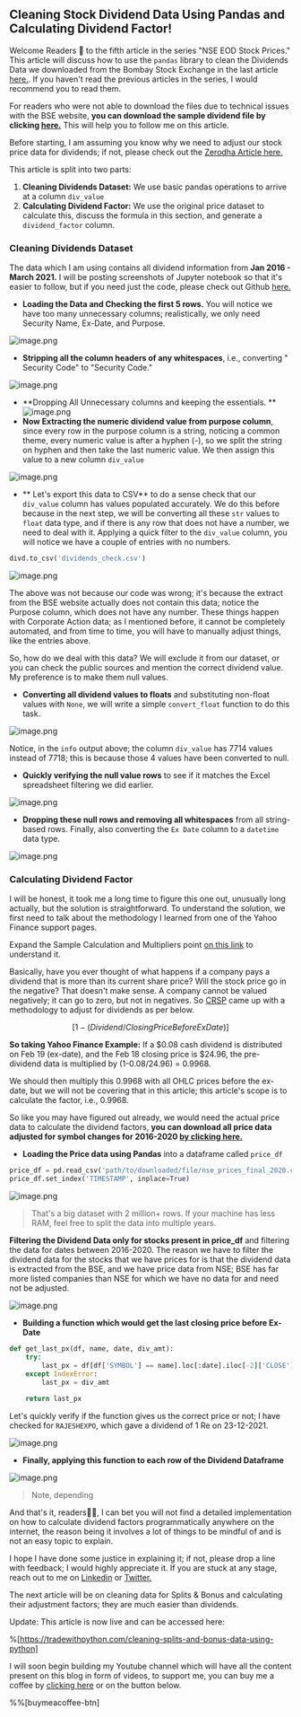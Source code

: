 ## Cleaning Stock Dividend Data Using Pandas and Calculating Dividend Factor!

Welcome Readers 🤩 to the fifth article in the series "NSE EOD Stock Prices." This article will discuss how to use the `pandas` library to clean the Dividends Data we downloaded from the Bombay Stock Exchange in the last article  [here.](https://tradewithpython.com/using-selenium-to-download-corporate-action-data-on-indian-stocks). If you haven't read the previous articles in the series, I would recommend you to read them. 

For readers who were not able to download the files due to technical issues with the BSE website, **you can download the sample dividend file by clicking  [here.](https://app.blackhole.run/#JbTOLML8kN1H8YAFVsU23BA2X8r9TutPVKkFNYNzYpoY)** This will help you to follow me on this article. 

Before starting, I am assuming you know why we need to adjust our stock price data for dividends; if not, please check out the  [Zerodha Article here. ](https://zerodha.com/varsity/chapter/five-corporate-actions-and-its-impact-on-stock-prices/) 

This article is split into two parts:
1. **Cleaning Dividends Dataset:** We use basic pandas operations to arrive at a column `div_value`
2. **Calculating Dividend Factor:** We use the original price dataset to calculate this, discuss the formula in this section, and generate a `dividend_factor` column. 

### Cleaning Dividends Dataset

The data which I am using contains all dividend information from **Jan 2016 - March 2021.** I will be posting screenshots of Jupyter notebook so that it's easier to follow, but if you need just the code, please check out Github  [here.](https://github.com/yash12392/tradewithpython-blogs/blob/main/codes_on_blog/dividend_factor.py) 

- **Loading the Data and Checking the first 5 rows.** You will notice we have too many unnecessary columns; realistically, we only need Security Name, Ex-Date, and Purpose.

![image.png](https://cdn.hashnode.com/res/hashnode/image/upload/v1617625996625/aQmzgEGBT.png)

- **Stripping all the column headers of any whitespaces**, i.e., converting "  Security Code" to "Security Code."

![image.png](https://cdn.hashnode.com/res/hashnode/image/upload/v1617626021211/igQYsFJLv.png)

- **Dropping All Unnecessary columns and keeping the essentials. **
![image.png](https://cdn.hashnode.com/res/hashnode/image/upload/v1617626047017/ysL_TZKqf.png)
- **Now Extracting the numeric dividend value from purpose column**, since every row in the purpose column is a string, noticing a common theme, every numeric value is after a hyphen (-), so we split the string on hyphen and then take the last numeric value. We then assign this value to a new column `div_value`

![image.png](https://cdn.hashnode.com/res/hashnode/image/upload/v1617626299051/O0proKj0N.png)

- ** Let's export this data to CSV** to do a sense check that our `div_value` column has values populated accurately. We do this before because in the next step, we will be converting all these `str` values to `float` data type, and if there is any row that does not have a number, we need to deal with it. Applying a quick filter to the `div_value` column, you will notice we have a couple of entries with no numbers. 

```python
divd.to_csv('dividends_check.csv')
```

![image.png](https://cdn.hashnode.com/res/hashnode/image/upload/v1617626809437/Z-7AZ5_oH.png)

The above was not because our code was wrong; it's because the extract from the BSE website actually does not contain this data; notice the Purpose column, which does not have any number. These things happen with Corporate Action data; as I mentioned before, it cannot be completely automated, and from time to time, you will have to manually adjust things, like the entries above. 

So, how do we deal with this data? We will exclude it from our dataset, or you can check the public sources and mention the correct dividend value. My preference is to make them null values.

- **Converting all dividend values to floats** and substituting non-float values with `None`, we will write a simple `convert_float` function to do this task.

![image.png](https://cdn.hashnode.com/res/hashnode/image/upload/v1617627089371/H8JYzTKql.png)

Notice, in the `info` output above; the column `div_value` has 7714 values instead of 7718; this is because those 4 values have been converted to null. 

- **Quickly verifying the null value rows** to see if it matches the Excel spreadsheet filtering we did earlier.

![image.png](https://cdn.hashnode.com/res/hashnode/image/upload/v1617627209305/PH3oFPVVd.png)

- **Dropping these null rows and removing all whitespaces** from all string-based rows. Finally, also converting the `Ex Date` column to a `datetime` data type.

![image.png](https://cdn.hashnode.com/res/hashnode/image/upload/v1617627391881/jf1pPncCtZ.png)

### Calculating Dividend Factor

I will be honest, it took me a long time to figure this one out, unusually long actually, but the solution is straightforward. To understand the solution, we first need to talk about the methodology I learned from one of the Yahoo Finance support pages. 

Expand the Sample Calculation and Multipliers point [on this link](https://help.yahoo.com/kb/SLN28256.html) to understand it. 

Basically, have you ever thought of what happens if a company pays a dividend that is more than its current share price? Will the stock price go in the negative? That doesn't make sense. A company cannot be valued negatively; it can go to zero, but not in negatives. So  [CRSP](http://crsp.org/) came up with a methodology to adjust for dividends as per below.

$$[1 - (Dividend/ClosingPriceBeforeExDate )]$$

**So taking Yahoo Finance Example:**
If a $0.08 cash dividend is distributed on Feb 19 (ex-date), and the Feb 18 closing price is $24.96, the pre-dividend data is multiplied by (1-0.08/24.96) = 0.9968.

We should then multiply this 0.9968 with all OHLC prices before the ex-date, but we will not be covering that in this article; this article's scope is to calculate the factor, i.e., 0.9968.

So like you may have figured out already, we would need the actual price data to calculate the dividend factors, **you can download all price data adjusted for symbol changes for 2016-2020 [by clicking here.](https://app.blackhole.run/#BP8MlknbUe1KKWNWsR5x4kMcNLp29DUUHsEkCAV5WyT6)**

- **Loading the Price data using Pandas** into a dataframe called `price_df`

```python
price_df = pd.read_csv('path/to/downloaded/file/nse_prices_final_2020.csv')
price_df.set_index('TIMESTAMP', inplace=True)
```
![image.png](https://cdn.hashnode.com/res/hashnode/image/upload/v1617629213753/J8DLSWkQ0.png)

> That's a big dataset with 2 million+ rows. If your machine has less RAM, feel free to split the data into multiple years. 

**Filtering the Dividend Data only for stocks present in price_df** and filtering the data for dates between 2016-2020. The reason we have to filter the dividend data for the stocks that we have prices for is that the dividend data is extracted from the BSE, and we have price data from NSE; BSE has far more listed companies than NSE for which we have no data for and need not be adjusted.

![image.png](https://cdn.hashnode.com/res/hashnode/image/upload/v1617632260897/3kSMfm9z_.png)

- **Building a function which would get the last closing price before Ex-Date** 

```python
def get_last_px(df, name, date, div_amt):
    try:
        last_px = df[df['SYMBOL'] == name].loc[:date].iloc[-2]['CLOSE']
    except IndexError:
        last_px = div_amt
    
    return last_px
```
Let's quickly verify if the function gives us the correct price or not; I have checked for `RAJESHEXPO`, which gave a dividend of 1 Re on 23-12-2021.

![image.png](https://cdn.hashnode.com/res/hashnode/image/upload/v1617633082744/CZ62p9BLg.png)

- **Finally, applying this function to each row of the Dividend Dataframe**

![image.png](https://cdn.hashnode.com/res/hashnode/image/upload/v1617633201402/k5OWutr_k.png)

> Note, depending 

And that's it, readers👯‍♂️, I can bet you will not find a detailed implementation on how to calculate dividend factors programmatically anywhere on the internet, the reason being it involves a lot of things to be mindful of and is not an easy topic to explain. 

I hope I have done some justice in explaining it; if not, please drop a line with feedback; I would highly appreciate it. If you are stuck at any stage, reach out to me on  [Linkedin](https://www.linkedin.com/in/yashroongta/) or [Twitter.](https://twitter.com/yash_roongta) 

The next article will be on cleaning data for Splits & Bonus and calculating their adjustment factors; they are much easier than dividends. 

Update: This article is now live and can be accessed here:

%[https://tradewithpython.com/cleaning-splits-and-bonus-data-using-python]

I will soon begin building my Youtube channel which will have all the content present on this blog in form of videos, to support me, you can buy me a coffee by  [clicking here](https://www.buymeacoffee.com/tradewithyash)  or on the button below.

%%[buymeacoffee-btn]